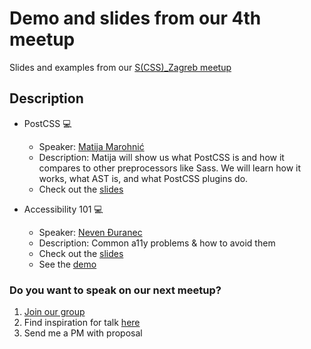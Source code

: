 # Demo and slides from our 4th meetup

 Slides and examples from our [S(CSS)_Zagreb meetup](https://www.meetup.com/S_CSS_Zagreb/events/260918535/)

## Description

  - PostCSS 💻
    - Speaker: [Matija Marohnić](https://github.com/silvenon)
    - Description: Matija will show us what PostCSS is and how it compares to other preprocessors like Sass. We will learn how it works, what AST is, and what PostCSS plugins do.
    - Check out the [slides](link)

  - Accessibility 101 💻
    - Speaker: [Neven Đuranec](https://github.com/nevenduranec)
    - Description: Common a11y problems & how to avoid them
    - Check out the [slides](link)
    - See the [demo](link)

### Do you want to speak on our next meetup?

  1. [Join our group](https://www.meetup.com/S_CSS_Zagreb/)
  2. Find inspiration for talk [here](https://github.com/scsszagreb/ideas_for_talks)
  3. Send me a PM with proposal
